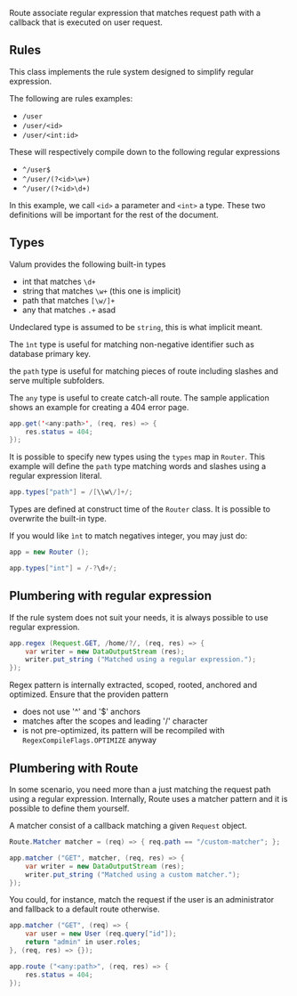 Route associate regular expression that matches request path with a callback
that is executed on user request.

Rules
-----

This class implements the rule system designed to simplify regular expression.

The following are rules examples:

 - `/user`
 - `/user/<id>`
 - `/user/<int:id>`

These will respectively compile down to the following regular expressions

 - `^/user$`
 - `^/user/(?<id>\w+)`
 - `^/user/(?<id>\d+)`

In this example, we call `<id>` a parameter and `<int>` a type. These two
definitions will be important for the rest of the document.

Types
-----

Valum provides the following built-in types

 - int that matches `\d+`
 - string that matches `\w+` (this one is implicit)
 - path that matches `[\w/]+`
 - any that matches `.+` asad

Undeclared type is assumed to be `string`, this is what implicit meant.

The `ìnt` type is useful for matching non-negative identifier such as database
primary key.

the `path` type is useful for matching pieces of route including slashes and
serve multiple subfolders.

The `any` type is useful to create catch-all route. The sample application shows
an example for creating a 404 error page.

```java
app.get('<any:path>', (req, res) => {
    res.status = 404;
});
```

It is possible to specify new types using the `types` map in `Router`. This
example will define the `path` type matching words and slashes using a regular
expression literal.

```java
app.types["path"] = /[\\w\/]+/;
```

Types are defined at construct time of the `Router` class. It is possible to
overwrite the built-in type.

If you would like `ìnt` to match negatives integer, you may just do:

```java
app = new Router ();

app.types["int"] = /-?\d+/;
```

Plumbering with regular expression
----------------------------------

If the rule system does not suit your needs, it is always possible to use
regular expression.

```java
app.regex (Request.GET, /home/?/, (req, res) => {
    var writer = new DataOutputStream (res);
    writer.put_string ("Matched using a regular expression.");
});
```

Regex pattern is internally extracted, scoped, rooted, anchored and optimized.
Ensure that the providen pattern

 - does not use '^' and '\$' anchors
 - matches after the scopes and leading '/' character
 - is not pre-optimized, its pattern will be recompiled with
   `RegexCompileFlags.OPTIMIZE` anyway

Plumbering with Route
---------------------

In some scenario, you need more than a just matching the request path using a
regular expression. Internally, Route uses a matcher pattern and it is possible
to define them yourself.

A matcher consist of a callback matching a given `Request` object.

```java
Route.Matcher matcher = (req) => { req.path == "/custom-matcher"; };

app.matcher ("GET", matcher, (req, res) => {
    var writer = new DataOutputStream (res);
    writer.put_string ("Matched using a custom matcher.");
});
```

You could, for instance, match the request if the user is an administrator and
fallback to a default route otherwise.

```java
app.matcher ("GET", (req) => {
    var user = new User (req.query["id"]);
    return "admin" in user.roles;
}, (req, res) => {});

app.route ("<any:path>", (req, res) => {
    res.status = 404;
});
```

